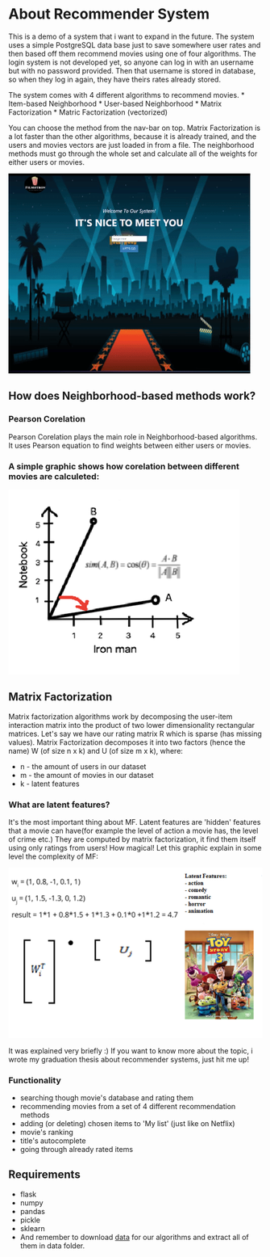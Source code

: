 # About Recommender System
This is a demo of a system that i want to expand in the future. The system uses a simple PostgreSQL data base just to save somewhere user rates and then based off them recommend movies using one of four algorithms.
The login system is not developed yet, so anyone can log in with an username but with no password provided. Then that username is stored in database, so when they log in again, they have theirs rates already stored.

The system comes with 4 different algorithms to recommend movies.
	* Item-based Neighborhood
	* User-based Neighborhood
	* Matrix Factorization
	* Matric Factorization (vectorized)

You can choose the method from the nav-bar on top. 
Matrix Factorization is a lot faster than the other algorithms, because it is already trained, and the users and movies vectors are just loaded in from a file. The neighborhood methods must go through the whole set and calculate all of the weights for either users or movies. 

![ops, something went wrong](presentation.gif)

## How does Neighborhood-based methods work?
### Pearson Corelation
Pearson Corelation plays the main role in Neighborhood-based algorithms.  
It uses Pearson equation to find weights between either users or movies.

### A simple graphic shows how corelation between different movies are calculeted:
![something went wrong](jpg/cor1.png)

## Matrix Factorization
Matrix factorization algorithms work by decomposing the user-item interaction matrix into the product of two lower dimensionality rectangular matrices. 
Let's say we have our rating matrix R which is sparse (has missing values). Matrix Factorization decomposes it into two factors (hence the name) W (of size n x k) and U (of size m x k), where:
* n - the amount of users in our dataset
* m - the amount of movies in our dataset
* k - latent features

### What are latent features?
It's the most important thing about MF. Latent features are 'hidden' features that a movie can have(for example the level of action a movie has, the level of crime etc.) They are computed by matrix factorization, it find them itself using only ratings from users! How magical!
Let this graphic explain in some level the complexity of MF:

![something went wrong](jpg/mat1.png)

It was explained very briefly :)
If you want to know more about the topic, i wrote my graduation thesis about recommender systems, just hit me up!

### Functionality
* searching though movie's database and rating them
* recommending movies from a set of 4 different recommendation methods
* adding (or deleting) chosen items to 'My list' (just like on Netflix)
* movie's ranking
* title's autocomplete
* going through already rated items



## Requirements
* flask
* numpy
* pandas
* pickle
* sklearn
* And remember to download [data](https://drive.google.com/drive/folders/1CKiwOkzwr-PkInf9R0HlK1o-ivo4YVb-?usp=sharing) for our algorithms and extract all of them in data folder.





